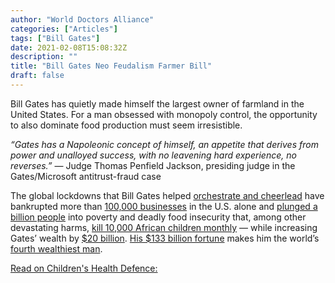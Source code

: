 ```yaml
---
author: "World Doctors Alliance"
categories: ["Articles"]
tags: ["Bill Gates"]
date: 2021-02-08T15:08:32Z
description: ""
title: "Bill Gates Neo Feudalism Farmer Bill"
draft: false
---
```


Bill Gates has quietly made himself the largest owner of farmland in the United States. For a man obsessed with monopoly control, the  opportunity to also dominate food production must seem irresistible. 

*“Gates has a Napoleonic concept of himself, an appetite that  derives from power and unalloyed success, with no leavening hard  experience, no reverses.”* — Judge Thomas Penfield Jackson, presiding judge in the Gates/Microsoft antitrust-fraud case  

The global lockdowns that Bill Gates helped [orchestrate and cheerlead](https://www.dailymail.co.uk/news/article-9050229/Bill-Gates-says-entering-worse-phase-COVID-pandemic-predicts-lockdowns-2022.html) have bankrupted more than [100,000 businesses](https://www.independentsciencenews.org/biotechnology/bill-gates-global-agenda-and-how-we-can-resist-his-war-on-life/) in the U.S. alone and [plunged a billion people](https://sdgintegration.undp.org/accelerating-development-progressduring-covid-19) into poverty and deadly food insecurity that, among other devastating harms, [kill 10,000 African children monthly](https://www.msn.com/en-gb/news/world/coronavirus-linked-hunger-kills-10000-children-per-month-says-un/ar-BB17hwPq) — while increasing Gates’ wealth by [$20 billion](https://www.theguardian.com/technology/2020/dec/19/ten-billionaires-reap-400bn-boost-to-wealth-during-pandemic). [His $133 billion fortune](https://www.investopedia.com/articles/personal-finance/111214/where-does-bill-gates-keep-his-money.asp) makes him the world’s [fourth wealthiest man](https://www.forbes.com/sites/sergeiklebnikov/2021/01/07/no-elon-musk-is-not-the-richest-person-in-the-world-yet/?sh=6dcf2bf87e98).  

[Read on Children's Health Defence:](https://childrenshealthdefense.org/defender/bill-gates-neo-feudalism-farmer-bill/)

